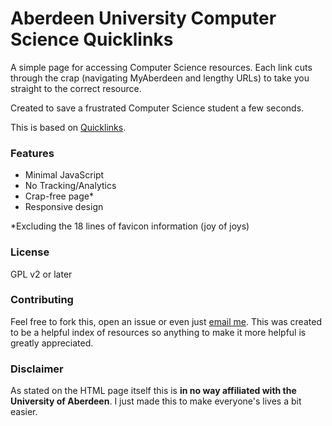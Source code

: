 # Aberdeen University Computer Science Quicklinks

A simple page for accessing Computer Science resources. Each link cuts through the crap (navigating MyAberdeen and lengthy URLs) to take you straight to the correct resource.

Created to save a frustrated Computer Science student a few seconds.

This is based on [Quicklinks](https://github.com/kittsville/ABDN-Quicklinks).

### Features

- Minimal JavaScript
- No Tracking/Analytics
- Crap-free page*
- Responsive design

*Excluding the 18 lines of favicon information (joy of joys)

### License

GPL v2 or later

### Contributing

Feel free to fork this, open an issue or even just [email me](mailto:kittsville@gmail.com). This was created to be a helpful index of resources so anything to make it more helpful is greatly appreciated.

### Disclaimer

As stated on the HTML page itself this is **in no way affiliated with the University of Aberdeen**. I just made this to make everyone's lives a bit easier.
